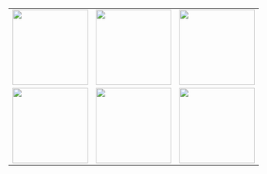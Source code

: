  <table>
      <tr>
        <td><img width="150" src="https://theposterdb.com/api/assets/530504"></td>
        <td><img width="150" src="https://theposterdb.com/api/assets/530504"></td>
        <td><img width="150" src="https://theposterdb.com/api/assets/530504"></td>
      </tr>
      <tr>
        <td><img width="150" src="https://theposterdb.com/api/assets/530504"></td>
        <td><img width="150" src="https://theposterdb.com/api/assets/530504"></td>
        <td><img width="150" src="https://theposterdb.com/api/assets/530504"></td>
      </tr>
    </table>
